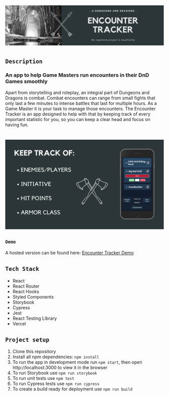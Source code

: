 # ![](./src/assets/readme_assets/Encounter_Tracker_Banner.png)

## <code>Description</code>

### An app to help Game Masters run encounters in their DnD Games smoothly

Apart from storytelling and roleplay, an integral part of Dungeons and Dragons is combat. Combat encounters can range from small fights that only last a few minutes to intense battles that last for multiple hours. As a Game Master it is your task to manage those encounters. The Encounter Tracker is an app designed to help with that by keeping track of every important statistic for you, so you can keep a clear head and focus on having fun.

# ![](./src/assets/readme_assets/Encounter_Tracker_Summary.png)

### <code>Demo</code>

A hosted version can be found here:
[Encounter Tracker Demo](https://encounter-tracker.vercel.app/)

## <code>Tech Stack</code>

- React
- React Router
- React Hooks
- Styled Components
- Storybook
- Cypress
- Jest
- React Testing Library
- Vercel

## <code>Project setup</code>

<ol>
<li>Clone this repository</li>
<li>Install all npm dependencies:
<code>npm install</code>
</li>
<li>To run the app in development mode run <code>npm start</code>, then open http://localhost:3000 to view it in the browser</li>
<li>To run Storybook use <code>npm run storybook</code></li>
<li>To run unit tests use <code>npm test</code></li>
<li>To run Cypress tests use <code>npm run cypress</code></li>
<li>To create a build ready for deployment use <code>npm run build</code></li>
</ol>
